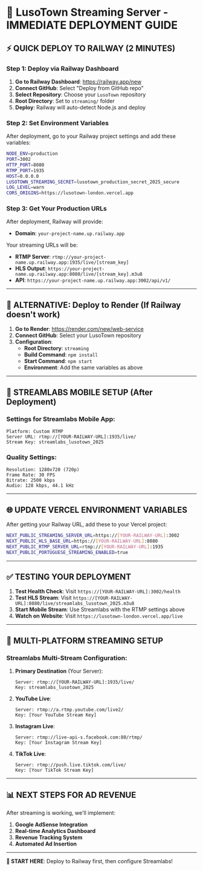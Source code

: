 # 🚀 LusoTown Streaming Server - IMMEDIATE DEPLOYMENT GUIDE

## ⚡ QUICK DEPLOY TO RAILWAY (2 MINUTES)

### **Step 1: Deploy via Railway Dashboard**

1. **Go to Railway Dashboard**: https://railway.app/new
2. **Connect GitHub**: Select "Deploy from GitHub repo"
3. **Select Repository**: Choose your `LusoTown` repository
4. **Root Directory**: Set to `streaming/` folder
5. **Deploy**: Railway will auto-detect Node.js and deploy

### **Step 2: Set Environment Variables**
After deployment, go to your Railway project settings and add these variables:

```bash
NODE_ENV=production
PORT=3002
HTTP_PORT=8080  
RTMP_PORT=1935
HOST=0.0.0.0
LUSOTOWN_STREAMING_SECRET=lusotown_production_secret_2025_secure
LOG_LEVEL=warn
CORS_ORIGINS=https://lusotown-london.vercel.app
```

### **Step 3: Get Your Production URLs**

After deployment, Railway will provide:
- **Domain**: `your-project-name.up.railway.app`

Your streaming URLs will be:
- **RTMP Server**: `rtmp://your-project-name.up.railway.app:1935/live/[stream_key]`
- **HLS Output**: `https://your-project-name.up.railway.app:8080/live/[stream_key].m3u8`
- **API**: `https://your-project-name.up.railway.app:3002/api/v1/`

---

## 🔧 ALTERNATIVE: Deploy to Render (If Railway doesn't work)

1. **Go to Render**: https://render.com/new/web-service
2. **Connect GitHub**: Select your LusoTown repository
3. **Configuration**:
   - **Root Directory**: `streaming`
   - **Build Command**: `npm install`
   - **Start Command**: `npm start`
   - **Environment**: Add the same variables as above

---

## 📱 STREAMLABS MOBILE SETUP (After Deployment)

### **Settings for Streamlabs Mobile App:**

```
Platform: Custom RTMP
Server URL: rtmp://[YOUR-RAILWAY-URL]:1935/live/
Stream Key: streamlabs_lusotown_2025
```

### **Quality Settings:**
```
Resolution: 1280x720 (720p)
Frame Rate: 30 FPS
Bitrate: 2500 kbps
Audio: 128 kbps, 44.1 kHz
```

---

## 🌐 UPDATE VERCEL ENVIRONMENT VARIABLES

After getting your Railway URL, add these to your Vercel project:

```bash
NEXT_PUBLIC_STREAMING_SERVER_URL=https://[YOUR-RAILWAY-URL]:3002
NEXT_PUBLIC_HLS_BASE_URL=https://[YOUR-RAILWAY-URL]:8080
NEXT_PUBLIC_RTMP_SERVER_URL=rtmp://[YOUR-RAILWAY-URL]:1935
NEXT_PUBLIC_PORTUGUESE_STREAMING_ENABLED=true
```

---

## ✅ TESTING YOUR DEPLOYMENT

1. **Test Health Check**: Visit `https://[YOUR-RAILWAY-URL]:3002/health`
2. **Test HLS Stream**: Visit `https://[YOUR-RAILWAY-URL]:8080/live/streamlabs_lusotown_2025.m3u8`
3. **Start Mobile Stream**: Use Streamlabs with the RTMP settings above
4. **Watch on Website**: Visit `https://lusotown-london.vercel.app/live`

---

## 🎯 MULTI-PLATFORM STREAMING SETUP

### **Streamlabs Multi-Stream Configuration:**

1. **Primary Destination** (Your Server):
   ```
   Server: rtmp://[YOUR-RAILWAY-URL]:1935/live/
   Key: streamlabs_lusotown_2025
   ```

2. **YouTube Live**:
   ```
   Server: rtmp://a.rtmp.youtube.com/live2/
   Key: [Your YouTube Stream Key]
   ```

3. **Instagram Live**:
   ```
   Server: rtmp://live-api-s.facebook.com:80/rtmp/
   Key: [Your Instagram Stream Key]
   ```

4. **TikTok Live**:
   ```
   Server: rtmp://push.live.tiktok.com/live/
   Key: [Your TikTok Stream Key]
   ```

---

## 📊 NEXT STEPS FOR AD REVENUE

After streaming is working, we'll implement:
1. **Google AdSense Integration**
2. **Real-time Analytics Dashboard**
3. **Revenue Tracking System**
4. **Automated Ad Insertion**

---

**🔴 START HERE**: Deploy to Railway first, then configure Streamlabs!